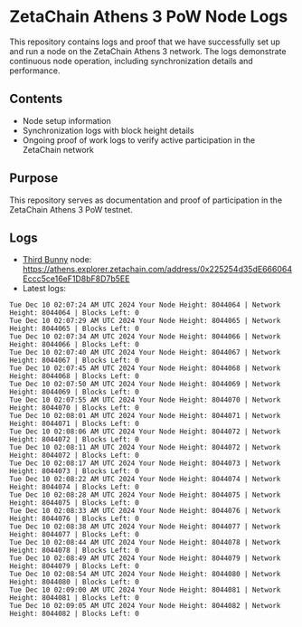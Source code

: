 # ZetaChain Athens 3 PoW Node Logs
This repository contains logs and proof that we have successfully set up and run a node on the ZetaChain Athens 3 network. The logs demonstrate continuous node operation, including synchronization details and performance.

## Contents
- Node setup information
- Synchronization logs with block height details
- Ongoing proof of work logs to verify active participation in the ZetaChain network

## Purpose
This repository serves as documentation and proof of participation in the ZetaChain Athens 3 PoW testnet.

## Logs

- [Third Bunny](https://thirdbunny.xyz/) node: https://athens.explorer.zetachain.com/address/0x225254d35dE666064Eccc5ce16eF1D8bF8D7b5EE
- Latest logs:
```
Tue Dec 10 02:07:24 AM UTC 2024 Your Node Height: 8044064 | Network Height: 8044064 | Blocks Left: 0
Tue Dec 10 02:07:29 AM UTC 2024 Your Node Height: 8044065 | Network Height: 8044065 | Blocks Left: 0
Tue Dec 10 02:07:34 AM UTC 2024 Your Node Height: 8044066 | Network Height: 8044066 | Blocks Left: 0
Tue Dec 10 02:07:40 AM UTC 2024 Your Node Height: 8044067 | Network Height: 8044067 | Blocks Left: 0
Tue Dec 10 02:07:45 AM UTC 2024 Your Node Height: 8044068 | Network Height: 8044068 | Blocks Left: 0
Tue Dec 10 02:07:50 AM UTC 2024 Your Node Height: 8044069 | Network Height: 8044069 | Blocks Left: 0
Tue Dec 10 02:07:55 AM UTC 2024 Your Node Height: 8044070 | Network Height: 8044070 | Blocks Left: 0
Tue Dec 10 02:08:01 AM UTC 2024 Your Node Height: 8044071 | Network Height: 8044071 | Blocks Left: 0
Tue Dec 10 02:08:06 AM UTC 2024 Your Node Height: 8044072 | Network Height: 8044072 | Blocks Left: 0
Tue Dec 10 02:08:11 AM UTC 2024 Your Node Height: 8044072 | Network Height: 8044072 | Blocks Left: 0
Tue Dec 10 02:08:17 AM UTC 2024 Your Node Height: 8044073 | Network Height: 8044073 | Blocks Left: 0
Tue Dec 10 02:08:22 AM UTC 2024 Your Node Height: 8044074 | Network Height: 8044074 | Blocks Left: 0
Tue Dec 10 02:08:28 AM UTC 2024 Your Node Height: 8044075 | Network Height: 8044075 | Blocks Left: 0
Tue Dec 10 02:08:33 AM UTC 2024 Your Node Height: 8044076 | Network Height: 8044076 | Blocks Left: 0
Tue Dec 10 02:08:38 AM UTC 2024 Your Node Height: 8044077 | Network Height: 8044077 | Blocks Left: 0
Tue Dec 10 02:08:44 AM UTC 2024 Your Node Height: 8044078 | Network Height: 8044078 | Blocks Left: 0
Tue Dec 10 02:08:49 AM UTC 2024 Your Node Height: 8044079 | Network Height: 8044079 | Blocks Left: 0
Tue Dec 10 02:08:54 AM UTC 2024 Your Node Height: 8044080 | Network Height: 8044080 | Blocks Left: 0
Tue Dec 10 02:09:00 AM UTC 2024 Your Node Height: 8044081 | Network Height: 8044081 | Blocks Left: 0
Tue Dec 10 02:09:05 AM UTC 2024 Your Node Height: 8044082 | Network Height: 8044082 | Blocks Left: 0
```
